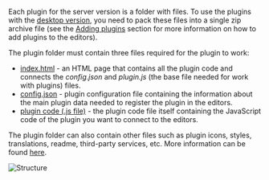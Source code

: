 Each plugin for the server version is a folder with files. To use the plugins with the [desktop version](/desktop/plugins), you need to pack these files into a single zip archive file (see the [Adding plugins](/plugin/installation/) section for more information on how to add plugins to the editors).

The plugin folder must contain three files required for the plugin to work:

* [index.html](/plugin/indexhtml) - an HTML page that contains all the plugin code and connects the *config.json* and *plugin.js* (the base file needed for work with plugins) files.
* [config.json](/plugin/config) - plugin configuration file containing the information about the main plugin data needed to register the plugin in the editors.
* [plugin code (.js file)](/plugin/code) - the plugin code file itself containing the JavaScript code of the plugin you want to connect to the editors.

The plugin folder can also contain other files such as plugin icons, styles, translations, readme, third-party services, etc. More information can be found [here](/plugin/gettingstarted).

![Structure](/plugins/plugins-structure.png)
